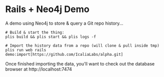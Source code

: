 # Rails + Neo4j Demo

A demo using Neo4j to store & query a Git repo history...

```
# Build & start the thing:
plis build && plis start && plis logs -f

# Import the history data from a repo (will clone & pull inside tmp)
plis run web rails demo:import[https://github.com/IcaliaLabs/alpha.git]
```

Once finished importing the data, you'll want to check out the database
browser at http://localhost:7474
